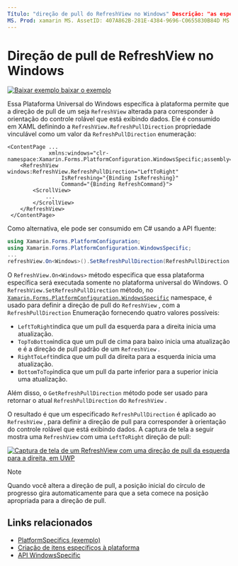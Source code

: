 ```yaml
---
Título: "direção de pull do RefreshView no Windows" Descrição: "as especificações da plataforma permitem que você consuma a funcionalidade que só está disponível em uma plataforma específica, sem implementar renderizadores ou efeitos personalizados. Este artigo explica como consumir a plataforma Windows específica que permite que a direção de pull de um RefreshView seja alterada. "
MS. Prod: xamarin MS. AssetID: 407A862B-281E-4384-9696-C0655830B84D MS. Technology: xamarin-Forms autor: davidbritch MS. Author: dabritch MS. Date: 09/20/2019 no-loc: [ Xamarin.Forms , Xamarin.Essentials ]
---
```


# <a name="refreshview-pull-direction-on-windows"></a>Direção de pull de RefreshView no Windows

[![Baixar exemplo ](~/media/shared/download.png) baixar o exemplo](https://docs.microsoft.com/samples/xamarin/xamarin-forms-samples/userinterface-platformspecifics)

Essa Plataforma Universal do Windows específica à plataforma permite que a direção de pull de um seja `RefreshView` alterada para corresponder à orientação do controle rolável que está exibindo dados. Ele é consumido em XAML definindo a `RefreshView.RefreshPullDirection` propriedade vinculável como um valor da `RefreshPullDirection` enumeração:

```xaml
<ContentPage ...
             xmlns:windows="clr-namespace:Xamarin.Forms.PlatformConfiguration.WindowsSpecific;assembly=Xamarin.Forms.Core">
    <RefreshView windows:RefreshView.RefreshPullDirection="LeftToRight"
                 IsRefreshing="{Binding IsRefreshing}"
                 Command="{Binding RefreshCommand}">
        <ScrollView>
            ...
        </ScrollView>
    </RefreshView>
 </ContentPage>
```

Como alternativa, ele pode ser consumido em C# usando a API fluente:

```csharp
using Xamarin.Forms.PlatformConfiguration;
using Xamarin.Forms.PlatformConfiguration.WindowsSpecific;
...
refreshView.On<Windows>().SetRefreshPullDirection(RefreshPullDirection.LeftToRight);
```

O `RefreshView.On<Windows>` método especifica que essa plataforma específica será executada somente no plataforma universal do Windows. O `RefreshView.SetRefreshPullDirection` método, no [`Xamarin.Forms.PlatformConfiguration.WindowsSpecific`](xref:Xamarin.Forms.PlatformConfiguration.WindowsSpecific) namespace, é usado para definir a direção de pull do `RefreshView` , com a `RefreshPullDirection` Enumeração fornecendo quatro valores possíveis:

- `LeftToRight`indica que um pull da esquerda para a direita inicia uma atualização.
- `TopToBottom`indica que um pull de cima para baixo inicia uma atualização e é a direção de pull padrão de um `RefreshView` .
- `RightToLeft`indica que um pull da direita para a esquerda inicia uma atualização.
- `BottomToTop`indica que um pull da parte inferior para a superior inicia uma atualização.

Além disso, o `GetRefreshPullDirection` método pode ser usado para retornar o atual `RefreshPullDirection` do `RefreshView` .

O resultado é que um especificado `RefreshPullDirection` é aplicado ao `RefreshView` , para definir a direção de pull para corresponder à orientação do controle rolável que está exibindo dados. A captura de tela a seguir mostra uma `RefreshView` com uma `LeftToRight` direção de pull:

[![Captura de tela de um RefreshView com uma direção de pull da esquerda para a direita, em UWP](refreshview-pulldirection-images/refreshview-pulldirection.png "RefreshView com a direção de pull da esquerda para a direita")](refreshview-pulldirection-images/refreshview-pulldirection-large.png#lightbox "RefreshView com a direção de pull da esquerda para a direita")

> [!NOTE]
> Quando você altera a direção de pull, a posição inicial do círculo de progresso gira automaticamente para que a seta comece na posição apropriada para a direção de pull.

## <a name="related-links"></a>Links relacionados

- [PlatformSpecifics (exemplo)](https://docs.microsoft.com/samples/xamarin/xamarin-forms-samples/userinterface-platformspecifics)
- [Criação de itens específicos à plataforma](~/xamarin-forms/platform/platform-specifics/index.md#creating-platform-specifics)
- [API WindowsSpecific](xref:Xamarin.Forms.PlatformConfiguration.WindowsSpecific)
